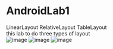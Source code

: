 # AndroidLab1
LinearLayout RelativeLayout TableLayout</br>
this lab to do three types of layout</br>
![image](https://github.com/xx12138/AndroidLab1/tree/master/app/src/main/res/image/1.png)
![image](https://github.com/xx12138/AndroidLab1/tree/master/app/src/main/res/image/2.png)
![image](https://github.com/xx12138/AndroidLab1/tree/master/app/src/main/res/image/3.png)
